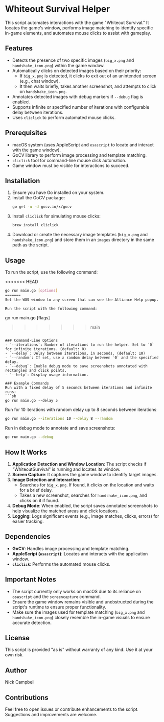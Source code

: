 # Whiteout Survival Helper

This script automates interactions with the game "Whiteout Survival." It locates the game's window, performs image matching to identify specific in-game elements, and automates mouse clicks to assist with gameplay.

## Features
- Detects the presence of two specific images (`big_x.png` and `handshake_icon.png`) within the game window.
- Automatically clicks on detected images based on their priority:
  - If `big_x.png` is detected, it clicks to exit out of an unintended screen (e.g., chat window).
  - It then waits briefly, takes another screenshot, and attempts to click on `handshake_icon.png`.
- Annotates detected images with debug markers if `--debug` flag is enabled.
- Supports infinite or specified number of iterations with configurable delay between iterations.
- Uses `cliclick` to perform automated mouse clicks.

## Prerequisites
- macOS system (uses AppleScript and `osascript` to locate and interact with the game window).
- GoCV library to perform image processing and template matching.
- `cliclick` tool for command-line mouse click automation.
- Game window must be visible for interactions to succeed.

## Installation
1. Ensure you have Go installed on your system.
2. Install the GoCV package:
   ```sh
   go get -u -d gocv.io/x/gocv
   ```
3. Install `cliclick` for simulating mouse clicks:
   ```sh
   brew install cliclick
   ```
4. Download or create the necessary image templates (`big_x.png` and `handshake_icon.png`) and store them in an `images` directory in the same path as the script.

## Usage
To run the script, use the following command:

<<<<<<< HEAD
```sh
go run main.go [options]
=======
Set the WOS window to any screen that can see the Alliance Help popup.  If you are on a screen where the popup is not displayed, the script will still try to identify it, but it won't do anything because it won't find it.

Run the script with the following command:

```
go run main.go [flags]
>>>>>>> main
```

### Command-Line Options
- `--iterations`: Number of iterations to run the helper. Set to `0` for infinite iterations. (default: 0)
- `--delay`: Delay between iterations, in seconds. (default: 10)
- `--random`: If set, use a random delay between `0` and the specified delay.
- `--debug`: Enable debug mode to save screenshots annotated with rectangles and click points.
- `--help`: Display usage information.

### Example Commands
Run with a fixed delay of 5 seconds between iterations and infinite runs:
```sh
go run main.go --delay 5
```
Run for 10 iterations with random delay up to 8 seconds between iterations:
```sh
go run main.go --iterations 10 --delay 8 --random
```
Run in debug mode to annotate and save screenshots:
```sh
go run main.go --debug
```

## How It Works
1. **Application Detection and Window Location**: The script checks if "WhiteoutSurvival" is running and locates its window.
2. **Screen Capture**: It captures the game window to identify target images.
3. **Image Detection and Interaction**:
   - Searches for `big_x.png`. If found, it clicks on the location and waits for a brief delay.
   - Takes a new screenshot, searches for `handshake_icon.png`, and clicks on it if found.
4. **Debug Mode**: When enabled, the script saves annotated screenshots to help visualize the matched areas and click locations.
5. **Logging**: Logs significant events (e.g., image matches, clicks, errors) for easier tracking.

## Dependencies
- **GoCV**: Handles image processing and template matching.
- **AppleScript (`osascript`)**: Locates and interacts with the application window.
- **`cliclick`**: Performs the automated mouse clicks.

## Important Notes
- The script currently only works on macOS due to its reliance on `osascript` and the `screencapture` command.
- Ensure the game window remains visible and unobstructed during the script's runtime to ensure proper functionality.
- Make sure the images used for template matching (`big_x.png` and `handshake_icon.png`) closely resemble the in-game visuals to ensure accurate detection.

## License
This script is provided "as is" without warranty of any kind. Use it at your own risk.

## Author
Nick Campbell

## Contributions
Feel free to open issues or contribute enhancements to the script. Suggestions and improvements are welcome.
